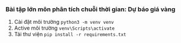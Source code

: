 ### Bài tập lớn môn phân tích chuỗi thời gian: Dự báo giá vàng
1. Cài đặt môi trường
``` python3 -m venv venv ```
2. Active môi trường
``` venv\Scripts\activate ```
3. Tải thư viện
``` pip install -r requirements.txt ```